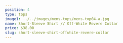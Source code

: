 ```yaml
---
position: 4
type: tops
image1: ../../images/mens-tops/mens-top04-a.jpg
name: Short-Sleeve Shirt // Off-White Revere Collar
price: $38.00
slug: short-sleeve-shirt-offwhite-revere-collar
---
```

